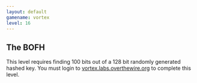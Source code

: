```yaml
---
layout: default
gamename: vortex
level: 16
---
```

The BOFH
--------
This level requires finding 100 bits out of a 128 bit randomly
generated hashed key. You must login to
[vortex.labs.overthewire.org][] to complete this level.

[vortex.labs.overthewire.org]: ssh://vortex.labs.overthewire.org
